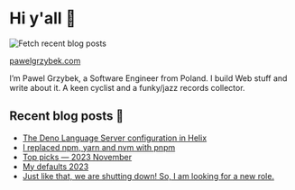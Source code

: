 # Hi y'all 👋

![Fetch recent blog posts](https://github.com/pawelgrzybek/pawelgrzybek/workflows/Fetch%20recent%20blog%20posts/badge.svg)

[pawelgrzybek.com](https://pawelgrzybek.com)

I’m Pawel Grzybek, a Software Engineer from Poland. I build Web stuff and write about it. A keen cyclist and a funky/jazz records collector.

## Recent blog posts 📝

<!-- FEED-START -->
- [The Deno Language Server configuration in Helix](https://pawelgrzybek.com/the-deno-language-server-configuration-in-helix/)
- [I replaced npm, yarn and nvm with pnpm](https://pawelgrzybek.com/i-replaced-npm-yarn-and-nvm-with-pnpm/)
- [Top picks — 2023 November](https://pawelgrzybek.com/top-picks-2023-november/)
- [My defaults 2023](https://pawelgrzybek.com/my-defaults-2023/)
- [Just like that, we are shutting down! So, I am looking for a new role.](https://pawelgrzybek.com/just-like-that-we-are-shutting-down-so-i-am-looking-for-a-new-role/)
<!-- FEED-END -->